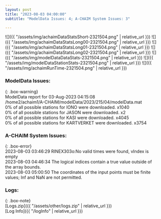 ```yaml
---
layout: post
title: "2023-08-03 04:00:00"
subtitle: "ModelData Issues: 4; A-CHAIM System Issues: 3"

---
```


![]({{ "/assets/img/achaimDataStatsShort-2321504.png" | relative_url }})
![]({{ "/assets/img/achaimDataStatsLong00-2321504.png" | relative_url }})
![]({{ "/assets/img/achaimDataStatsLong01-2321504.png" | relative_url }})
![]({{ "/assets/img/achaimDataStatsLong02-2321504.png" | relative_url }})
![]({{ "/assets/img/modelDataDataStats-2321504.png" | relative_url }})
![]({{ "/assets/img/modelDataStationStats-2321504.png" | relative_url }})
![]({{ "/assets/img/achaimRunTime-2321504.png" | relative_url }})


### ModelData Issues:  
  
{: .box-warning}  
 ModelData report for 03-Aug-2023 04:15:08   
 /home2/achaim1/A-CHAIM/modelData/2023/215/04/modelData.mat   
 0% of all possible stations for IONO were downloaded. x1040   
 0% of all possible stations for JASON were downloaded. x2   
 0% of all possible stations for KASI were downloaded. x4045   
 0% of all possible stations for KARTVERKET were downloaded. x3754   
  
### A-CHAIM System Issues:  
  
{: .box-error}  
2023-08-03 03:46:29 RINEX303o:No valid times were found, vIndex is empty  
2023-08-03 04:46:34 The logical indices contain a true value outside of the array bounds.  
2023-08-03 05:00:50 The coordinates of the input points must be finite values; Inf and NaN are not permitted.  

### Logs:  
  
{: .box-note}  
[Logs.zip]({{ "/assets/other/logs.zip" | relative_url }})  
[Log Info]({{ "/logInfo" | relative_url }})  
